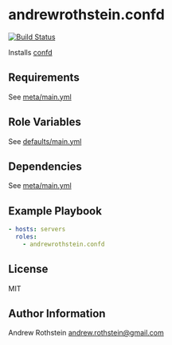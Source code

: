 andrewrothstein.confd
===========================
[![Build Status](https://travis-ci.org/andrewrothstein/ansible-confd.svg?branch=master)](https://travis-ci.org/andrewrothstein/ansible-confd)

Installs [confd](https://github.com/kelseyhightower/confd)

Requirements
------------

See [meta/main.yml](meta/main.yml)

Role Variables
--------------

See [defaults/main.yml](defaults/main.yml)

Dependencies
------------

See [meta/main.yml](meta/main.yml)

Example Playbook
----------------

```yml
- hosts: servers
  roles:
    - andrewrothstein.confd
```

License
-------

MIT

Author Information
------------------

Andrew Rothstein <andrew.rothstein@gmail.com>
